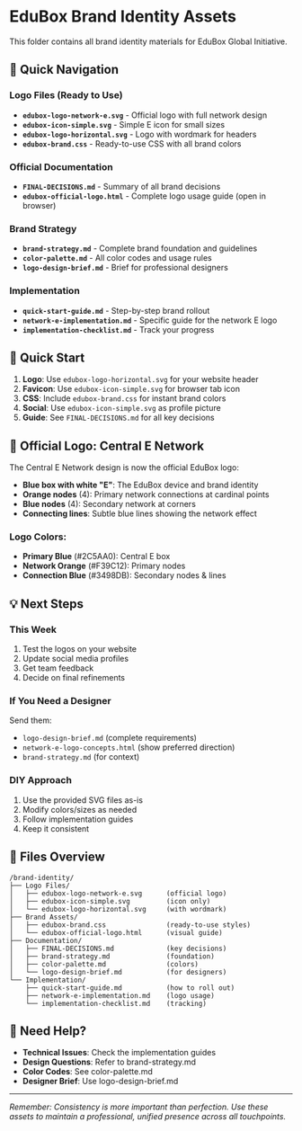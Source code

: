 # EduBox Brand Identity Assets

This folder contains all brand identity materials for EduBox Global Initiative.

## 📁 Quick Navigation

### Logo Files (Ready to Use)
- **`edubox-logo-network-e.svg`** - Official logo with full network design
- **`edubox-icon-simple.svg`** - Simple E icon for small sizes
- **`edubox-logo-horizontal.svg`** - Logo with wordmark for headers
- **`edubox-brand.css`** - Ready-to-use CSS with all brand colors

### Official Documentation
- **`FINAL-DECISIONS.md`** - Summary of all brand decisions
- **`edubox-official-logo.html`** - Complete logo usage guide (open in browser)

### Brand Strategy
- **`brand-strategy.md`** - Complete brand foundation and guidelines
- **`color-palette.md`** - All color codes and usage rules
- **`logo-design-brief.md`** - Brief for professional designers

### Implementation
- **`quick-start-guide.md`** - Step-by-step brand rollout
- **`network-e-implementation.md`** - Specific guide for the network E logo
- **`implementation-checklist.md`** - Track your progress

## 🚀 Quick Start

1. **Logo**: Use `edubox-logo-horizontal.svg` for your website header
2. **Favicon**: Use `edubox-icon-simple.svg` for browser tab icon
3. **CSS**: Include `edubox-brand.css` for instant brand colors
4. **Social**: Use `edubox-icon-simple.svg` as profile picture
5. **Guide**: See `FINAL-DECISIONS.md` for all key decisions

## 🎨 Official Logo: Central E Network

The Central E Network design is now the official EduBox logo:
- **Blue box with white "E"**: The EduBox device and brand identity
- **Orange nodes** (4): Primary network connections at cardinal points
- **Blue nodes** (4): Secondary network at corners
- **Connecting lines**: Subtle blue lines showing the network effect

### Logo Colors:
- **Primary Blue** (#2C5AA0): Central E box
- **Network Orange** (#F39C12): Primary nodes
- **Connection Blue** (#3498DB): Secondary nodes & lines

## 💡 Next Steps

### This Week
1. Test the logos on your website
2. Update social media profiles
3. Get team feedback
4. Decide on final refinements

### If You Need a Designer
Send them:
- `logo-design-brief.md` (complete requirements)
- `network-e-logo-concepts.html` (show preferred direction)
- `brand-strategy.md` (for context)

### DIY Approach
1. Use the provided SVG files as-is
2. Modify colors/sizes as needed
3. Follow implementation guides
4. Keep it consistent

## 📝 Files Overview

```
/brand-identity/
├── Logo Files/
│   ├── edubox-logo-network-e.svg      (official logo)
│   ├── edubox-icon-simple.svg         (icon only)
│   └── edubox-logo-horizontal.svg     (with wordmark)
├── Brand Assets/
│   ├── edubox-brand.css               (ready-to-use styles)
│   └── edubox-official-logo.html      (visual guide)
├── Documentation/
│   ├── FINAL-DECISIONS.md             (key decisions)
│   ├── brand-strategy.md              (foundation)
│   ├── color-palette.md               (colors)
│   └── logo-design-brief.md           (for designers)
└── Implementation/
    ├── quick-start-guide.md           (how to roll out)
    ├── network-e-implementation.md    (logo usage)
    └── implementation-checklist.md    (tracking)
```

## 🤝 Need Help?

- **Technical Issues**: Check the implementation guides
- **Design Questions**: Refer to brand-strategy.md
- **Color Codes**: See color-palette.md
- **Designer Brief**: Use logo-design-brief.md

---

*Remember: Consistency is more important than perfection. Use these assets to maintain a professional, unified presence across all touchpoints.*